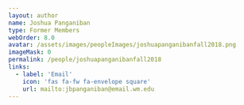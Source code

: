 ```yaml
---
layout: author
name: Joshua Panganiban
type: Former Members
webOrder: 8.0
avatar: /assets/images/peopleImages/joshuapanganibanfall2018.png
imageMask: 0
permalink: /people/joshuapanganibanfall2018
links:
  - label: 'Email'
    icon: 'fas fa-fw fa-envelope square'
    url: mailto:jbpanganiban@email.wm.edu
---
```

